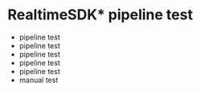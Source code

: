 # RealtimeSDK* pipeline test
* pipeline test
* pipeline test
* pipeline test
* pipeline test
* pipeline test
* manual test
